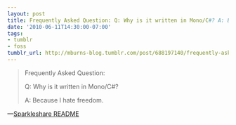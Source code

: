 ```yaml
---
layout: post
title: Frequently Asked Question: Q: Why is it written in Mono/C#? A: Because I hate freedom.
date: '2010-06-11T14:30:00-07:00'
tags:
- tumblr
- foss
tumblr_url: http://mburns-blog.tumblr.com/post/688197140/frequently-asked-question-q-why-is-it-written
---
```

<blockquote>
Frequently Asked Question:

Q: Why is it written in Mono/C#?

A: Because I hate freedom.

</blockquote>&#8212;<a href="http://gitorious.org/sparkleshare/sparkleshare/blobs/master/README">Sparkleshare README</a>
